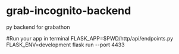 # grab-incognito-backend

py backend for grabathon

#Run your app in terminal
FLASK_APP=\$PWD/http/api/endpoints.py FLASK_ENV=development flask run --port 4433
